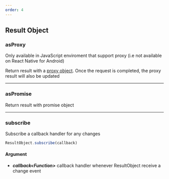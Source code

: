 ```yaml
---
order: 4
---
```


## Result Object

### asProxy

<p class="block__msg warning">
    Only available in JavaScript enviroment that support proxy (i.e not available on React Native for Android)
</p>

Return result with a [proxy object](https://developer.mozilla.org/en-US/docs/Web/JavaScript/Reference/Global_Objects/Proxy). Once the request is completed,
the proxy result will also be updated

---

### asPromise

Return result with promise object

---

### subscribe

Subscribe a callback handler for any changes

```js
ResultObject.subscribe(callback)
```

#### Argument

- **_callback\<Function\>_** callback handler whenever ResultObject receive a change event
